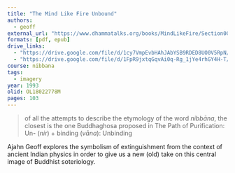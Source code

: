```yaml
---
title: "The Mind Like Fire Unbound"
authors:
  - geoff
external_url: "https://www.dhammatalks.org/books/MindLikeFire/Section0001.html"
formats: [pdf, epub]
drive_links:
  - "https://drive.google.com/file/d/1cy7VmpEvbHAhJAbYSB9RDED8UO0V5RpN/view?usp=drivesdk"
  - "https://drive.google.com/file/d/1FpR9jxtqGqvAi0q-Rg_1jYe4rhGY4H-T/view?usp=drivesdk"
course: nibbana
tags:
  - imagery
year: 1993
olid: OL18022778M
pages: 103
---
```


> of all the attempts to describe the etymology of the word *nibbāna*, the closest is the one Buddhaghosa proposed in The Path of Purification: Un- (*nir*) + binding (*vāna*): Unbinding

Ajahn Geoff explores the symbolism of extinguishment from the context of ancient Indian physics in order to give us a new (old) take on this central image of Buddhist soteriology.
